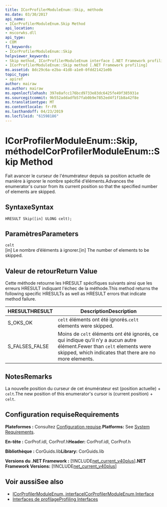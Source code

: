 ```yaml
---
title: ICorProfilerModuleEnum::Skip, méthode
ms.date: 03/30/2017
api_name:
- ICorProfilerModuleEnum.Skip Method
api_location:
- mscorwks.dll
api_type:
- COM
f1_keywords:
- ICorProfilerModuleEnum::Skip
helpviewer_keywords:
- Skip method, ICorProfilerModuleEnum interface [.NET Framework profiling]
- ICorProfilerModuleEnum::Skip method [.NET Framework profiling]
ms.assetid: 8dc29c6a-e2ba-41d8-a1e0-0fdd21421e0b
topic_type:
- apiref
author: mairaw
ms.author: mairaw
ms.openlocfilehash: 397e8afcc176bcd9733e83dc6425fe49f385931e
ms.sourcegitcommit: 9b552addadfb57fab0b9e7852ed4f1f1b8a42f8e
ms.translationtype: MT
ms.contentlocale: fr-FR
ms.lasthandoff: 04/23/2019
ms.locfileid: "61598186"
---
```

# <a name="icorprofilermoduleenumskip-method"></a><span data-ttu-id="88f77-102">ICorProfilerModuleEnum::Skip, méthode</span><span class="sxs-lookup"><span data-stu-id="88f77-102">ICorProfilerModuleEnum::Skip Method</span></span>
<span data-ttu-id="88f77-103">Fait avancer le curseur de l'énumérateur depuis sa position actuelle de manière à ignorer le nombre spécifié d'éléments.</span><span class="sxs-lookup"><span data-stu-id="88f77-103">Advances the enumerator's cursor from its current position so that the specified number of elements are skipped.</span></span>  
  
## <a name="syntax"></a><span data-ttu-id="88f77-104">Syntaxe</span><span class="sxs-lookup"><span data-stu-id="88f77-104">Syntax</span></span>  
  
```  
HRESULT Skip([in] ULONG celt);  
```  
  
## <a name="parameters"></a><span data-ttu-id="88f77-105">Paramètres</span><span class="sxs-lookup"><span data-stu-id="88f77-105">Parameters</span></span>  
 `celt`  
 <span data-ttu-id="88f77-106">[in] Le nombre d’éléments à ignorer.</span><span class="sxs-lookup"><span data-stu-id="88f77-106">[in] The number of elements to be skipped.</span></span>  
  
## <a name="return-value"></a><span data-ttu-id="88f77-107">Valeur de retour</span><span class="sxs-lookup"><span data-stu-id="88f77-107">Return Value</span></span>  
 <span data-ttu-id="88f77-108">Cette méthode retourne les HRESULT spécifiques suivants ainsi que les erreurs HRESULT indiquant l'échec de la méthode.</span><span class="sxs-lookup"><span data-stu-id="88f77-108">This method returns the following specific HRESULTs as well as HRESULT errors that indicate method failure.</span></span>  
  
|<span data-ttu-id="88f77-109">HRESULT</span><span class="sxs-lookup"><span data-stu-id="88f77-109">HRESULT</span></span>|<span data-ttu-id="88f77-110">Description</span><span class="sxs-lookup"><span data-stu-id="88f77-110">Description</span></span>|  
|-------------|-----------------|  
|<span data-ttu-id="88f77-111">S_OK</span><span class="sxs-lookup"><span data-stu-id="88f77-111">S_OK</span></span>|<span data-ttu-id="88f77-112">`celt` éléments ont été ignorés.</span><span class="sxs-lookup"><span data-stu-id="88f77-112">`celt` elements were skipped.</span></span>|  
|<span data-ttu-id="88f77-113">S_FALSE</span><span class="sxs-lookup"><span data-stu-id="88f77-113">S_FALSE</span></span>|<span data-ttu-id="88f77-114">Moins de `celt` éléments ont été ignorés, ce qui indique qu’il n’y a aucun autre élément.</span><span class="sxs-lookup"><span data-stu-id="88f77-114">Fewer than `celt` elements were skipped, which indicates that there are no more elements.</span></span>|  
  
## <a name="remarks"></a><span data-ttu-id="88f77-115">Notes</span><span class="sxs-lookup"><span data-stu-id="88f77-115">Remarks</span></span>  
 <span data-ttu-id="88f77-116">La nouvelle position du curseur de cet énumérateur est (position actuelle) + `celt`.</span><span class="sxs-lookup"><span data-stu-id="88f77-116">The new position of this enumerator's cursor is (current position) + `celt`.</span></span>  
  
## <a name="requirements"></a><span data-ttu-id="88f77-117">Configuration requise</span><span class="sxs-lookup"><span data-stu-id="88f77-117">Requirements</span></span>  
 <span data-ttu-id="88f77-118">**Plateformes :** Consultez [Configuration requise](../../../../docs/framework/get-started/system-requirements.md).</span><span class="sxs-lookup"><span data-stu-id="88f77-118">**Platforms:** See [System Requirements](../../../../docs/framework/get-started/system-requirements.md).</span></span>  
  
 <span data-ttu-id="88f77-119">**En-tête :** CorProf.idl, CorProf.h</span><span class="sxs-lookup"><span data-stu-id="88f77-119">**Header:** CorProf.idl, CorProf.h</span></span>  
  
 <span data-ttu-id="88f77-120">**Bibliothèque :** CorGuids.lib</span><span class="sxs-lookup"><span data-stu-id="88f77-120">**Library:** CorGuids.lib</span></span>  
  
 <span data-ttu-id="88f77-121">**Versions du .NET Framework :** [!INCLUDE[net_current_v40plus](../../../../includes/net-current-v40plus-md.md)]</span><span class="sxs-lookup"><span data-stu-id="88f77-121">**.NET Framework Versions:** [!INCLUDE[net_current_v40plus](../../../../includes/net-current-v40plus-md.md)]</span></span>  
  
## <a name="see-also"></a><span data-ttu-id="88f77-122">Voir aussi</span><span class="sxs-lookup"><span data-stu-id="88f77-122">See also</span></span>

- [<span data-ttu-id="88f77-123">ICorProfilerModuleEnum, interface</span><span class="sxs-lookup"><span data-stu-id="88f77-123">ICorProfilerModuleEnum Interface</span></span>](../../../../docs/framework/unmanaged-api/profiling/icorprofilermoduleenum-interface.md)
- [<span data-ttu-id="88f77-124">Interfaces de profilage</span><span class="sxs-lookup"><span data-stu-id="88f77-124">Profiling Interfaces</span></span>](../../../../docs/framework/unmanaged-api/profiling/profiling-interfaces.md)

